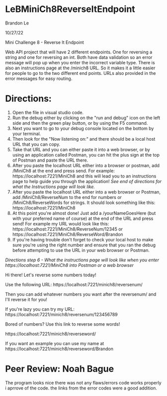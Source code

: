 # LeBMiniCh8ReverseItEndpoint
Brandon Le

10/27/22

Mini Challenge 8 - Reverse It Endpoint

Web API project that will have 2 different endpoints. One for reversing a string and one for reversing an int. Both have data validation so an error message will pop up when you enter the incorrect variable type. There is also an instructions page at the /minich8 URL. So it makes it a little easier for people to go to the two different end points. URLs also provided in the error messages for easy routing.

# Directions:
1. Open the file in visual studio code.
2. Run the debug either by clicking on the "run and debug" icon on the left side and then the green play button, or by using the F5 command.
3. Next you want to go to your debug console located on the bottom by your terminal.
4. Then look for the "Now listening on:" and there should be a local host URL that you can copy.
5. Take that URL and you can either paste it into a web browser, or by using an application called Postman, you can hit the plus sign at the top of Postman and paste the URL there.
6. After you paste the localhost URL either into a browser or postman, add /MiniCh8 at the end and press send. For example: https://localhost:7221/MiniCh8 and this will lead you to an instructions page to help guide you through the application! *See end of directions for what the Instructions page will look like.*
7. After you paste the localhost URL either into a web browser or Postman, add /MiniCh8/ReverseNum to the end for numbers or /MiniCh8/ReverseWords for strings. It should look something like this: https://localhost:7221/MiniCh8
8. At this point you're almost done! Just add a /yourNameGoesHere (but with your preferred name of course) at the end of the URL and press send! For example my URL would look like this: https://localhost:7221/MiniCh8/ReverseNum/12345 or https://localhost:7221/MiniCh8/ReverseWord/Brandon
9. If you're having trouble don't forget to check your local host to make sure you're using the right number and ensure that you ran the debug before attempting to use the URL in your web browser or Postman.

*Directions step 6 - What the instructions page will look like when you enter https://localhost:7221/MiniCh8 into Postman or a web browser*

Hi there! Let's reverse some numbers today!

Use the following URL: https://localhost:7221/minich8/reversenum/

Then you can add whatever numbers you want after the reversenum/ and I'll reverse it for you!

If you're lazy you can try my URL: https://localhost:7221/minich8/reversenum/123456789

Bored of numbers? Use this link to reverse some words!

https://localhost:7221/minich8/reverseword/

If you want an example you can use my name at https://localhost:7221/minich8/reverseword/Brandon



# Peer Review: Noah Bague
The program looks nice there was not any flaws/errors code works properly i aprrove of the code. the links from the error codes were a good addition.
